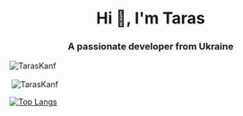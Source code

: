 <h1 align="center">Hi 👋, I'm Taras</h1>
<h3 align="center">A passionate developer from Ukraine</h3>

<p align="left"> <img src="https://komarev.com/ghpvc/?username=TarasKanf" alt="TarasKanf" /> </p>

<p>&nbsp;<img align="center" src="https://github-readme-stats.vercel.app/api?username=TarasKanf&count_private=true&show_icons=true&include_all_commits=true" alt="TarasKanf" /></p>

[![Top Langs](https://github-readme-stats.vercel.app/api/top-langs/?username=anuraghazra&exclude_repo=github-readme-stats,anuraghazra.github.io)](https://github.com/anuraghazra/github-readme-stats)


<!--
**TarasKanf/TarasKanf** is a ✨ _special_ ✨ repository because its `README.md` (this file) appears on your GitHub profile.

Here are some ideas to get you started:

- 🔭 I’m currently working on ...
- 🌱 I’m currently learning ...
- 👯 I’m looking to collaborate on ...
- 🤔 I’m looking for help with ...
- 💬 Ask me about ...
- 📫 How to reach me: ...
- 😄 Pronouns: ...
- ⚡ Fun fact: ...
-->
